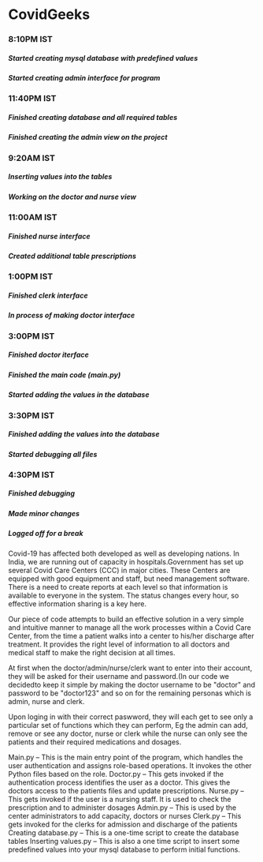 # CovidGeeks

### 8:10PM IST
##### Started creating mysql database with predefined values
##### Started creating admin interface for program

### 11:40PM IST
##### Finished creating database and all required tables
##### Finished creating the admin view on the project

### 9:20AM IST
##### Inserting values into the tables
##### Working on the doctor and nurse view

### 11:00AM IST
##### Finished nurse interface
##### Created additional table prescriptions


### 1:00PM IST
##### Finished clerk interface
##### In process of making doctor interface

### 3:00PM IST
##### Finished doctor iterface
##### Finished the main code (main.py)
##### Started adding the values in the database

### 3:30PM IST
##### Finished adding the values into the database
##### Started debugging all files

### 4:30PM IST
##### Finished debugging
##### Made minor changes
##### Logged off for a break


Covid-19 has affected both developed as well as developing nations. In India, we are running out of capacity in hospitals.Government has set up several Covid Care Centers (CCC) in major cities. These Centers are equipped with good equipment and staff, but need management software. There is a need to create reports at each level so that information is available to everyone in the system. The status changes every hour, so effective information sharing is a key here.

Our piece of code attempts to build an effective solution in a very simple and intuitive manner to manage all the work processes within a Covid Care Center, from the time a patient walks into a center to his/her discharge after treatment. It provides the right level of information to all doctors and medical staff to make the right decision at all times.

At first when the doctor/admin/nurse/clerk want to enter into their account, they will be asked for their username and password.(In our code we decidedto keep it simple by making the doctor username to be "doctor" and password to be "doctor123" and so on for the remaining personas which is admin, nurse and clerk.

Upon loging in with their correct paswword, they will each get to see only a particular set of functions which they can perform, Eg the admin can add, remove or see any doctor, nurse or clerk while the nurse can only see the patients and their required medications and dosages.

Main.py – This is the main entry point of the program, which handles the user authentication and assigns role-based operations. It invokes the other Python files based on the role.
Doctor.py – This gets invoked if the authentication process identifies the user as a doctor. This gives the doctors access to the patients files and update prescriptions.
Nurse.py – This gets invoked if the user is a nursing staff. It is used to check the prescription and to administer dosages
Admin.py – This is used by the center administrators to add capacity, doctors or nurses
Clerk.py – This gets invoked for the clerks for admission and discharge of the patients
Creating database.py – This is a one-time script to create the database tables
Inserting values.py – This is also a one time script to insert some predefined values into your mysql database to perform initial functions.
 

